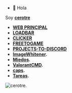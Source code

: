 - 👋 Hola

<!---
cerotre/cerotre is a ✨ special ✨ repository because its `README.md` (this file) appears on your GitHub profile.
You can click the Preview link to take a look at your changes.
--->

Soy **[cerotre](https://github.com/cerotre)**

- **[WEB PRINCIPAL](https://cerotre.github.io)**
- **[LOADBAR](https://cerotre.github.io/loadbar)**
- **[CLICKER](https://cerotre.github.io/Clicker)**
- **[FREETOGAME](https://cerotre.github.io/FreeToGameDiscord)**
- **[PROJECTS-TO-DISCORD](https://cerotre.github.io/ProjectsToDiscord)**
- **[ImageWhitener](https://cerotre.github.io/ImageWhitener).**
- **[Miedos](https://cerotre.github.io/Miedos).**
- **[ValorantCMD](https://cerotre.github.io/ValorantCMD).**
- **[caps](https://cerotre.github.io/caps).**
- **[Tareas](https://cerotre.github.io/tareas).**


![cerotre.](https://i.pinimg.com/originals/ab/73/11/ab73116c7ed36d053bfe766605e46f5d.jpg "🔥")
